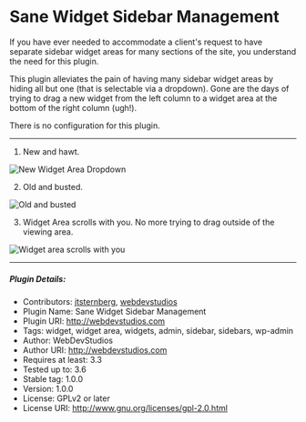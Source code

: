 Sane Widget Sidebar Management
==============================

If you have ever needed to accommodate a client's request to have separate sidebar widget areas for many sections of the site, you understand the need for this plugin.

This plugin alleviates the pain of having many sidebar widget areas by hiding all but one (that is selectable via a dropdown). Gone are the days of trying to drag a new widget from the left column to a widget area at the bottom of the right column (ugh!).

There is no configuration for this plugin.

------------------------------------

1. New and hawt.

![New Widget Area Dropdown](https://raw.github.com/WebDevStudios/Sane-Widget-Sidebar-Management/master/screenshot-1.jpg)

2. Old and busted.

![Old and busted](https://raw.github.com/WebDevStudios/Sane-Widget-Sidebar-Management/master/screenshot-2.jpg)

3. Widget Area scrolls with you. No more trying to drag outside of the viewing area.

![Widget area scrolls with you](https://raw.github.com/WebDevStudios/Sane-Widget-Sidebar-Management/master/screenshot-3.jpg)

------------------------------------

##### Plugin Details:
* Contributors: [jtsternberg](http://profiles.wordpress.org/jtsternberg/), [webdevstudios](http://profiles.wordpress.org/webdevstudios/)
* Plugin Name: Sane Widget Sidebar Management
* Plugin URI: http://webdevstudios.com
* Tags: widget, widget area, widgets, admin, sidebar, sidebars, wp-admin
* Author: WebDevStudios
* Author URI: http://webdevstudios.com
* Requires at least: 3.3
* Tested up to: 3.6
* Stable tag: 1.0.0
* Version: 1.0.0
* License: GPLv2 or later
* License URI: http://www.gnu.org/licenses/gpl-2.0.html
